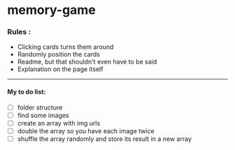 # memory-game

### Rules :
- Clicking cards turns them around
- Randomly position the cards
- Readme, but that shouldn't even have to be said
- Explanation on the page itself
---
####  My to do list:
- [ ] folder structure
- [ ] find some images
- [ ] create an array with img urls
- [ ] double the array so you have each image twice
- [ ] shuffle the array randomly and store its result in a new array
